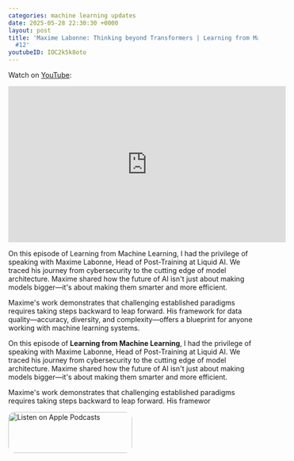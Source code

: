 ```yaml
---
categories: machine learning updates
date: 2025-05-28 22:30:30 +0000
layout: post
title: 'Maxime Labonne: Thinking beyond Transformers | Learning from Machine Learning
  #12'
youtubeID: IOC2k5k8oto
---
```

Watch on [YouTube](https://www.youtube.com/watch?v=IOC2k5k8oto):
<iframe width="560" height="315" src="https://www.youtube.com/embed/IOC2k5k8oto" title="YouTube video player" frameborder="0" allow="accelerometer; autoplay; clipboard-write; encrypted-media; gyroscope; picture-in-picture; web-share" allowfullscreen></iframe>

On this episode of Learning from Machine Learning, I had the privilege of speaking with Maxime Labonne, Head of Post-Training at Liquid AI. We traced his journey from cybersecurity to the cutting edge of model architecture. Maxime shared how the future of AI isn't just about making models bigger—it's about making them smarter and more efficient.  

Maxime's work demonstrates that challenging established paradigms requires taking steps backward to leap forward. His framework for data quality—accuracy, diversity, and complexity—offers a blueprint for anyone working with machine learning systems.

<p>On this episode of <strong>Learning from Machine Learning</strong>, I had the privilege of speaking with Maxime Labonne, Head of Post-Training at Liquid AI. We traced his journey from cybersecurity to the cutting edge of model architecture. Maxime shared how the future of AI isn't just about making models bigger—it's about making them smarter and more efficient.</p><p>Maxime's work demonstrates that challenging established paradigms requires taking steps backward to leap forward. His framewor

<a href="https://podcasts.apple.com/us/podcast/learning-from-machine-learning/id1663925230?itsct=podcast_box_badge&amp;itscg=30200&amp;ls=1" style="display: inline-block; overflow: hidden; border-radius: 13px; width: 250px; height: 83px;"><img src="https://tools.applemediaservices.com/api/badges/listen-on-apple-podcasts/badge/en-us?size=250x83&amp;releaseDate=1673288700" alt="Listen on Apple Podcasts" style="border-radius: 13px; width: 250px; height: 83px;"></a>